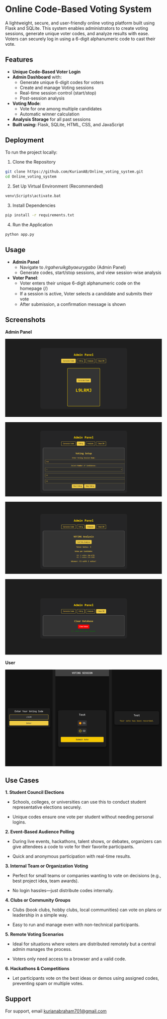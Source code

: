    

# Online Code-Based Voting System

A lightweight, secure, and user-friendly online voting platform built using Flask and SQLite. This system enables administrators to create voting sessions, generate unique voter codes, and analyze results with ease. Voters can securely log in using a 6-digit alphanumeric code to cast their vote.


## Features

- **Unique Code-Based Voter Login**
- **Admin Dashboard** with:
  - Generate unique 6-digit codes for voters
  - Create and manage Voting sessions
  - Real-time session control (start/stop)
  - Post-session analysis
- **Voting Mode**:
  - Vote for one among multiple candidates
  - Automatic winner calculation
- **Analysis Storage** for all past sessions
- **Built using:** Flask, SQLite, HTML, CSS, and JavaScript



## Deployment

To run the project locally:

1. Clone the Repository

```bash
git clone https://github.com/KurianAB/Online_voting_system.git
cd Online_voting_system
```
2. Set Up Virtual Environment (Recommended)

```bash
venv\Scripts\activate.bat
```
3. Install Dependencies
```bash
pip install -r requirements.txt
```
4. Run the Application
```bash
python app.py
```



## Usage

- **Admin Panel**
  - Navigate to */rgaheruikgbyaeurygabo* (Admin Panel)
  - Generate codes, start/stop sessions, and view session-wise analysis
- **Voter Panel**:
  - Voter enters their unique 6-digit alphanumeric code on the homepage (/)
  - If a session is active, Voter selects a candidate and submits their vote
  - After submission, a confirmation message is shown


## Screenshots
**Admin Panel**

![Generate Unique Code](https://github.com/KurianAB/Online_voting_system/blob/main/Screenshots/Screenshot231500.png)

![Start a Voting Session](https://github.com/KurianAB/Online_voting_system/blob/main/Screenshot231510.png)

![Fetch Analysis](https://github.com/KurianAB/Online_voting_system/blob/main/Screenshots/Screenshot231447.png)

![Clear DB](https://github.com/KurianAB/Online_voting_system/blob/main/Screenshots/Screenshot231710.png)

**User**

![UserView](https://github.com/KurianAB/Online_voting_system/blob/main/Screenshots/UserView.png)

## Use Cases

**1. Student Council Elections**
  
 - Schools, colleges, or universities can use this to conduct student representative elections securely.

 - Unique codes ensure one vote per student without needing personal logins.

**2. Event-Based Audience Polling**
  - During live events, hackathons, talent shows, or debates, organizers can give attendees a code to vote for their favorite participants.

  - Quick and anonymous participation with real-time results.

**3. Internal Team or Organization Voting**
  - Perfect for small teams or companies wanting to vote on decisions (e.g., best project idea, team awards).

  - No login hassles—just distribute codes internally.

**4. Clubs or Community Groups**
  - Clubs (book clubs, hobby clubs, local communities) can vote on plans or leadership in a simple way.

  - Easy to run and manage even with non-technical participants.

**5. Remote Voting Scenarios**
  - Ideal for situations where voters are distributed remotely but a central admin manages the process.

  - Voters only need access to a browser and a valid code.

**6. Hackathons & Competitions**
  - Let participants vote on the best ideas or demos using assigned codes, preventing spam or multiple votes.
## Support

For support, email kurianabraham701@gmail.com



